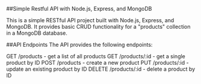 ##Simple Restful API with Node.js, Express, and MongoDB

This is a simple RESTful API project built with Node.js, Express, and MongoDB. It provides basic CRUD functionality for a "products" collection in a MongoDB database.

##API Endpoints
The API provides the following endpoints:

GET /products - get a list of all products
GET /products/:id - get a single product by ID
POST /products - create a new product
PUT /products/:id - update an existing product by ID
DELETE /products/:id - delete a product by ID
